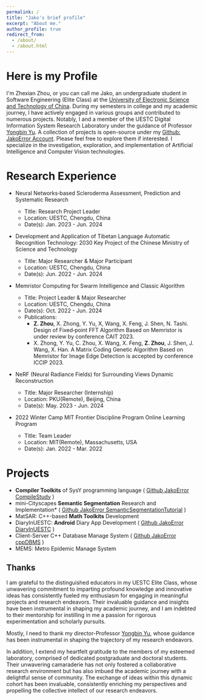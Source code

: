 ```yaml
---
permalink: /
title: "Jako's brief profile"
excerpt: "About me."
author_profile: true
redirect_from: 
  - /about/
  - /about.html
---
```


Here is my Profile
======
I'm Zhexian Zhou, or you can call me Jako, an undergraduate student in Software Engineering (Elite Class) at the [University of Electronic Science and Technology of China](https://www.uestc.edu.cn/). During my semesters in college and my academic journey, I have actively engaged in various groups and contributed to numerous projects. Notably, I and a member of the UESTC Digital Information System Research Laboratory under the guidance of Professor [Yongbin Yu](https://ieeexplore.ieee.org/author/37879579100). A collection of projects is open-source under my [Github: JakoError Account](https://github.com/JakoError). Please feel free to explore them if interested. I specialize in the investigation, exploration, and implementation of Artificial Intelligence and Computer Vision technologies.

Research Experience
======
- Neural Networks‑based Scleroderma Assessment, Prediction and Systematic Research
  - Title: Research Project Leader
  - Location: UESTC, Chengdu, China
  - Date(s): Jan. 2023 - Jun. 2024

- Development and Application of Tibetan Language Automatic Recognition Technology: 2030 Key Project of the Chinese Ministry of Science and Technology
  - Title: Major Researcher & Major Participant
  - Location: UESTC, Chengdu, China
  - Date(s): Jun. 2022 - Jun. 2024

- Memristor Computing for Swarm Intelligence and Classic Algorithm
  - Title: Project Leader & Major Researcher
  - Location: UESTC, Chengdu, China
  - Date(s): Oct. 2022 - Jun. 2024
  - Publications:
    - **Z. Zhou**, X. Zhong, Y. Yu, X, Wang, X. Feng, J. Shen, N. Tashi. Design of Fixed‑point FFT Algorithm Based on Memristor is under review by conference CAIT 2023.
    - X. Zhong, Y. Yu, C. Zhou, X. Wang, X. Feng, **Z. Zhou**, J. Shen, J. Wang, X. Han. A Matrix Coding Genetic Algorithm Based
      on Memristor for Image Edge Detection is accepted by conference ICCIP 2023.

- NeRF (Neural Radiance Fields) for Surrounding Views Dynamic Reconstruction
  - Title: Major Researcher (Internship)
  - Location: PKU(Remote), Beijing, China
  - Date(s): May. 2023 - Jun. 2024

- 2022 Winter Camp MIT Frontier Discipline Program Online Learning Program
  - Title: Team Leader
  - Location: MIT(Remote), Massachusetts, USA
  - Date(s): Jan. 2022 - Mar. 2022


Projects
======
- **Compiler Toolkits** of SysY programming language ( [Github JakoError CompileStudy](https://github.com/JakoError/CompileStudy) )
- mini-Cityscapes **Semantic Segmentation** Research and Implementation* ( [Github JakoError SemanticSegmentationTutorial](https://github.com/JakoError/SemanticSegmentationTutorial) )
- MatSAR: C++-based **Math Toolkits** Development
- DiaryInUESTC: **Android** Diary App Development ( [Github JakoError DiaryInUESTC](https://github.com/JakoError/DiaryInUESTC) )
- Client-Server C++ Database Manage System ( [Github JakoError cppDBMS](https://github.com/JakoError/cppDBMS) )
- MEMS: Metro Epidemic Manage System

Thanks
------
I am grateful to the distinguished educators in my UESTC Elite Class, whose unwavering commitment to imparting profound knowledge and innovative ideas has consistently fueled my enthusiasm for engaging in meaningful projects and research endeavors. Their invaluable guidance and insights have been instrumental in shaping my academic journey, and I am indebted to their mentorship for instilling in me a passion for rigorous experimentation and scholarly pursuits.

Mostly, I need to thank my director-Professor [Yongbin Yu](https://ieeexplore.ieee.org/author/37879579100), whose guidance has been instrumental in shaping the trajectory of my research endeavors. 

In addition, I extend my heartfelt gratitude to the members of my esteemed laboratory, comprised of dedicated postgraduate and doctoral students. Their unwavering camaraderie has not only fostered a collaborative research environment but has also imbued the academic journey with a delightful sense of community. The exchange of ideas within this dynamic cohort has been invaluable, consistently enriching my perspectives and propelling the collective intellect of our research endeavors.
